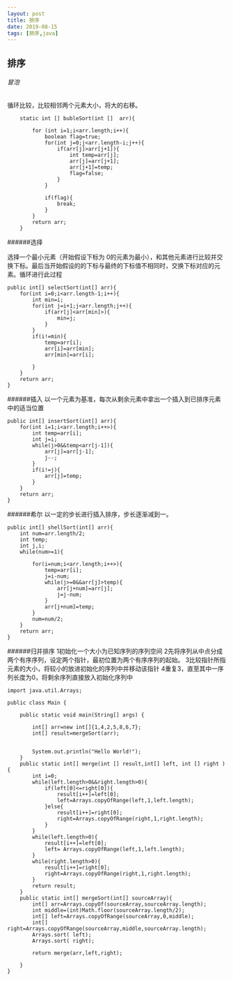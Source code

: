 ```yaml
---
layout: post
title: 排序
date: 2019-08-15
tags: [排序,java]
---
```


排序
----

###### 冒泡

循环比较，比较相邻两个元素大小，将大的右移。

    	static int [] bubleSort(int []  arr){
    
    		for (int i=1;i<arr.length;i++){
    			boolean flag=true;
    			for(int j=0;j<arr.length-i;j++){
    				if(arr[j]>arr[j+1]){
    					int temp=arr[j];
    					arr[j]=arr[j+1];
    					arr[j+1]=temp;
    					flag=false;
    				}
    			}
    
    			if(flag){
    				break;
    			}
    		}
    		return arr;
    	}

######选择

选择一个最小元素（开始假设下标为 0的元素为最小），和其他元素进行比较并交换下标。最后当开始假设的的下标与最终的下标值不相同时，交换下标对应的元素。循环进行此过程
```
public int[] selectSort(int[] arr){
    for(int i=0;i<arr.length-1;i++){
        int min=i;
        for(int j=i+1;j<arr.length;j++){
            if(arr[j]<arr[min]>){
                min=j;
            }
        }
        if(i!=min){
            temp=arr[i];
            arr[i]=arr[min];
            arr[min]=arr[i];

        }
    }
    return arr;
}
```

######插入
以一个元素为基准，每次从剩余元素中拿出一个插入到已排序元素中的适当位置
```
public int[] insertSort(int[] arr){
    for(int i=1;i<arr.length;i++>){
        int temp=arr[i];
        int j=i;
        while(j>0&&temp<arr[j-1]){
            arr[j]=arr[j-1];
            j--;
        }
        if(i!=j){
            arr[j]=temp;
        }
    }
    return arr;
}
```
######希尔
以一定的步长进行插入排序，步长逐渐减到一。
```
public int[] shellSort(int[] arr){
    int num=arr.length/2;
    int temp;
    int j,i;
    while(num>=1){

        for(i=num;i<arr.length;i++>){
            temp=arr[i];
            j=i-num;
            while(j>=0&&arr[j]>temp){
                arr[j+num]=arr[j];
                j=j-num;
            }
            arr[j+num]=temp;
        }
        num=num/2;
    }
    return arr;
}
```
######归并排序
1初始化一个大小为已知序列的序列空间
2先将序列从中点分成两个有序序列，设定两个指针，最初位置为两个有序序列的起始。
3比较指针所指元素的大小，将较小的放进初始化的序列中并移动该指针
4重复3，直至其中一序列长度为0，将剩余序列直接放入初始化序列中
```
import java.util.Arrays;

public class Main {

    public static void main(String[] args) {

        int[] arr=new int[]{1,4,2,5,8,6,7};
        int[] result=mergeSort(arr);


        System.out.println("Hello World!");
    }
    public static int[] merge(int [] result,int[] left, int [] right ){
        int i=0;
        while(left.length>0&&right.length>0){
            if(left[0]<=right[0]){
                result[i++]=left[0];
                left=Arrays.copyOfRange(left,1,left.length);
            }else{
                result[i++]=right[0];
                right=Arrays.copyOfRange(right,1,right.length);
            }
        }
        while(left.length>0){
            result[i++]=left[0];
            left= Arrays.copyOfRange(left,1,left.length);
        }
        while(right.length>0){
            result[i++]=right[0];
            right=Arrays.copyOfRange(right,1,right.length);
        }
        return result;
    }
    public static int[] mergeSort(int[] sourceArray){
        int[] arr=Arrays.copyOf(sourceArray,sourceArray.length);
        int middle=(int)Math.floor(sourceArray.length/2);
        int[] left=Arrays.copyOfRange(sourceArray,0,middle);
        int[] right=Arrays.copyOfRange(sourceArray,middle,sourceArray.length);
        Arrays.sort( left);
        Arrays.sort( right);

        return merge(arr,left,right);

    }
}
```






